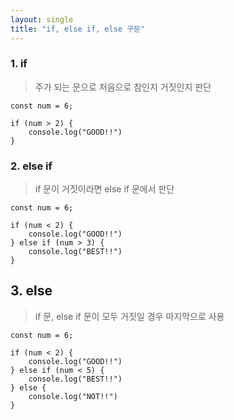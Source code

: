 ```yaml
---
layout: single
title: "if, else if, else 구문"
---
```


### 1. if
> 주가 되는 문으로 처음으로 참인지 거짓인지 판단

```
const num = 6;

if (num > 2) {
    console.log("GOOD!!")
}
```

### 2. else if
> if 문이 거짓이라면 else if 문에서 판단   

```
const num = 6;

if (num < 2) {
    console.log("GOOD!!")
} else if (num > 3) {
    console.log("BEST!!")
}
```

## 3. else   
> if 문, else if 문이 모두 거짓일 경우 마지막으로 사용    
```
const num = 6;

if (num < 2) {
    console.log("GOOD!!")
} else if (num < 5) {
    console.log("BEST!!")
} else {
    console.log("NOT!!")
}
```
